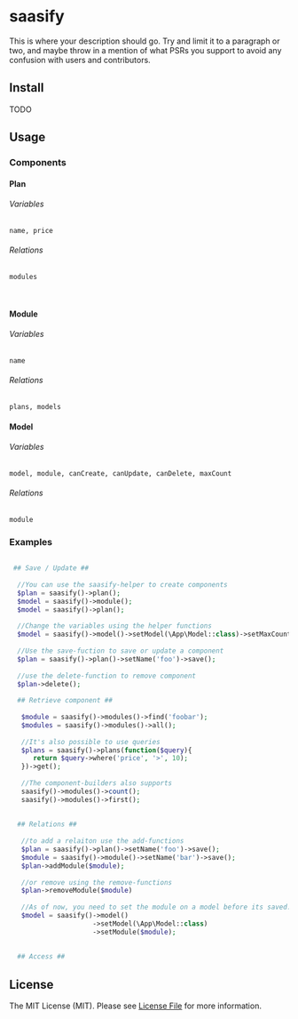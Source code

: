 # saasify

This is where your description should go. Try and limit it to a paragraph or two, and maybe throw in a mention of what
PSRs you support to avoid any confusion with users and contributors.

## Install

TODO

## Usage

### Components
 #### Plan
   ###### Variables
    name, price
   ###### Relations
    modules
  
  #### Module
   ###### Variables
    name
   ###### Relations
    plans, models
   
  #### Model
   ###### Variables
    model, module, canCreate, canUpdate, canDelete, maxCount
   ###### Relations
    module

  
### Examples

``` php

 ## Save / Update ##
 
  //You can use the saasify-helper to create components
  $plan = saasify()->plan();
  $model = saasify()->module();
  $model = saasify()->plan();
  
  //Change the variables using the helper functions
  $model = saasify()->model()->setModel(\App\Model::class)->setMaxCount(100);
  
  //Use the save-fuction to save or update a component
  $plan = saasify()->plan()->setName('foo')->save();
  
  //use the delete-function to remove component
  $plan->delete();
  
  ## Retrieve component ##
  
   $module = saasify()->modules()->find('foobar');
   $modules = saasify()->modules()->all();
   
   //It's also possible to use queries
   $plans = saasify()->plans(function($query){
      return $query->where('price', '>', 10);
   })->get();
   
   //The component-builders also supports
   saasify()->modules()->count();
   saasify()->modules()->first();
   
  
  ## Relations ##
  
   //to add a relaiton use the add-functions
   $plan = saasify()->plan()->setName('foo')->save();
   $module = saasify()->module()->setName('bar')->save();
   $plan->addModule($module);
   
   //or remove using the remove-functions
   $plan->removeModule($module)
  
   //As of now, you need to set the module on a model before its saved.
   $model = saasify()->model()
                     ->setModel(\App\Model::class)
                     ->setModule($module);
                     
                     
  ## Access ## 
```


## License

The MIT License (MIT). Please see [License File](LICENSE.md) for more information.


